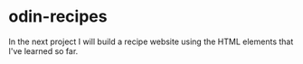 # odin-recipes
In the next project I will build a recipe website using the HTML elements that I've learned so far. 